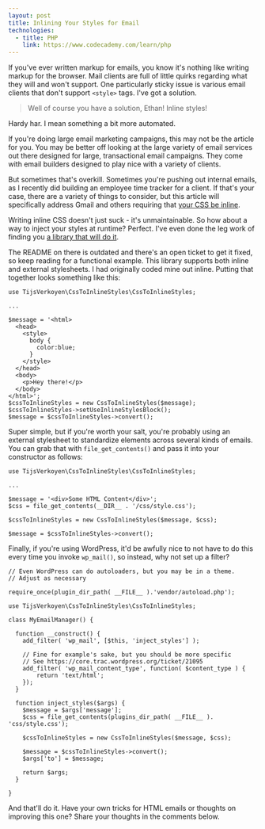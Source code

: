 ```yaml
---
layout: post
title: Inlining Your Styles for Email
technologies:
  - title: PHP
    link: https://www.codecademy.com/learn/php
---
```


If you've ever written markup for emails, you know it's nothing like writing markup for the browser. Mail clients are full of little quirks regarding what they will and won't support. One particularly sticky issue is various email clients that don't support `<style>` tags. I've got a solution.

> Well of course you have a solution, Ethan! Inline styles!

Hardy har. I mean something a bit more automated.

If you're doing large email marketing campaigns, this may not be the article for you. You may be better off looking at the large variety of email services out there designed for large, transactional email campaigns. They come with email builders designed to play nice with a variety of clients.

But sometimes that's overkill. Sometimes you're pushing out internal emails, as I recently did building an employee time tracker for a client. If that's your case, there are a variety of things to consider, but this article will specifically address Gmail and others requiring that [your CSS be inline](http://stackoverflow.com/a/7224643/2233690).

Writing inline CSS doesn't just suck - it's unmaintainable. So how about a way to inject your styles at runtime? Perfect. I've even done the leg work of finding you [a library that will do it](https://github.com/tijsverkoyen/CssToInlineStyles).

The README on there is outdated and there's an open ticket to get it fixed, so keep reading for a functional example. This library supports both inline and external stylesheets. I had originally coded mine out inline. Putting that together looks something like this:

```
use TijsVerkoyen\CssToInlineStyles\CssToInlineStyles;

...

$message = '<html>
  <head>
    <style>
      body {
        color:blue;
      }
    </style>
  </head>
  <body>
    <p>Hey there!</p>
  </body>
</html>';
$cssToInlineStyles = new CssToInlineStyles($message);
$cssToInlineStyles->setUseInlineStylesBlock();
$message = $cssToInlineStyles->convert();
```

Super simple, but if you're worth your salt, you're probably using an external stylesheet to standardize elements across several kinds of emails. You can grab that with `file_get_contents()` and pass it into your constructor as follows:

```
use TijsVerkoyen\CssToInlineStyles\CssToInlineStyles;

...

$message = '<div>Some HTML Content</div>';
$css = file_get_contents(__DIR__ . '/css/style.css');

$cssToInlineStyles = new CssToInlineStyles($message, $css);

$message = $cssToInlineStyles->convert();
```

Finally, if you're using WordPress, it'd be awfully nice to not have to do this every time you invoke `wp_mail()`, so instead, why not set up a filter?

```
// Even WordPress can do autoloaders, but you may be in a theme.
// Adjust as necessary

require_once(plugin_dir_path( __FILE__ ).'vendor/autoload.php');

use TijsVerkoyen\CssToInlineStyles\CssToInlineStyles;

class MyEmailManager() {

  function __construct() {
    add_filter( 'wp_mail', [$this, 'inject_styles'] );

    // Fine for example's sake, but you should be more specific
    // See https://core.trac.wordpress.org/ticket/21095
    add_filter( 'wp_mail_content_type', function( $content_type ) {
    	return 'text/html';
    });
  }

  function inject_styles($args) {
    $message = $args['message'];
    $css = file_get_contents(plugins_dir_path( __FILE__ ). 'css/style.css');

    $cssToInlineStyles = new CssToInlineStyles($message, $css);

    $message = $cssToInlineStyles->convert();
    $args['to'] = $message;

    return $args;
  }

}
```

And that'll do it. Have your own tricks for HTML emails or thoughts on improving this one? Share your thoughts in the comments below.
